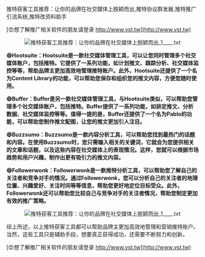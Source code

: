 推特获客工具推荐：让你的品牌在社交媒体上脱颖而出,推特协议群发器,推特推广引流系统,推特改资料助手

[😍想了解推广相关软件的朋友请登录 http://www.vst.tw](http://www.vst.tw)

 <center><img src="https://vst.tw/MP4/tuiguang/png/7.png" alt="推特获客工具推荐：让你的品牌在社交媒体上脱颖而出_1____.txt"></center>

**😄Hootsuite：Hootsuite是一款社交媒体管理工具，可以让您同时管理多个社交媒体账户，包括推特。它提供了一系列功能，如计划推文、跟踪分析、社交媒体监控等等，帮助品牌主更加高效地管理推特账户。此外，Hootsuite还提供了一个名为Content Library的功能，可以帮助您保存和组织您的推文内容，方便您随时使用。**

**😄Buffer：Buffer是另一款社交媒体管理工具，与Hootsuite类似，可以帮助您管理多个社交媒体账户，包括推特。Buffer提供了一系列功能，如排定推文、分析数据、社交媒体监控等等。值得一提的是，Buffer还提供了一个名为Pablo的功能，可以帮助您制作推文配图，让您的推文更加引人注目。**

**😄Buzzsumo：Buzzsumo是一款内容分析工具，可以帮助您找到最热门的话题和内容。在使用Buzzsumo时，您只需输入相关的关键词，它就会为您提供相关的文章和话题，以及这些内容在社交媒体上的表现情况。这样，您就可以根据市场趋势和用户兴趣，制作出更有吸引力的推文内容。**

**😄Followerwonk：Followerwonk是一款推特分析工具，可以帮助您了解自己的关注者和竞争对手的情况。通过Followerwonk，您可以分析自己的关注者的地理位置、兴趣爱好、关注时间等等信息，帮助您更好地定位目标受众。此外，Followerwonk还可以帮助您比较自己与竞争对手的关注者情况，帮助您制定更加有效的推广策略。**

 <center><img src="https://vst.tw/MP4/tuiguang/png/2.png" alt="推特获客工具推荐：让你的品牌在社交媒体上脱颖而出_1____.txt"></center>

综上所述，以上推特获客工具都可以帮助品牌主更加高效地管理和营销推特账户。当然，这些工具只是辅助手段，想要真正获得成功，还需要不断努力和创新。

[😍想了解推广相关软件的朋友请登录 http://www.vst.tw](http://www.vst.tw)



